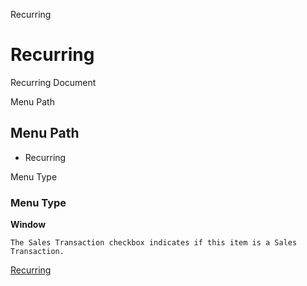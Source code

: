 
Recurring
# Recurring


Recurring Document

Menu Path
## Menu Path



- Recurring

Menu Type
### Menu Type

**Window**

```
The Sales Transaction checkbox indicates if this item is a Sales Transaction.
```

[Recurring](../../window-recurring.md)
